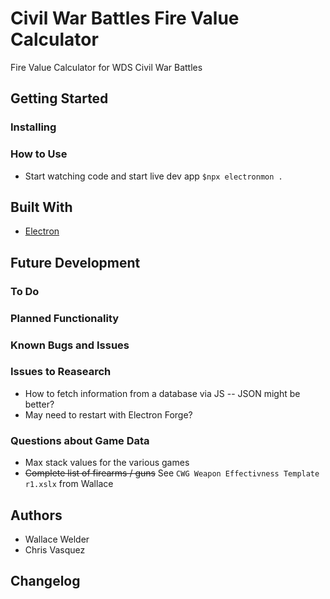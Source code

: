 # Civil War Battles Fire Value Calculator

Fire Value Calculator for WDS Civil War Battles

## Getting Started

### Installing

### How to Use

- Start watching code and start live dev app
  `$npx electronmon .`

## Built With

- [Electron](https://www.npmjs.com/package/electron)

## Future Development

### To Do

### Planned Functionality

### Known Bugs and Issues

### Issues to Reasearch

- How to fetch information from a database via JS -- JSON might be better?
- May need to restart with Electron Forge?

### Questions about Game Data

- Max stack values for the various games
- ~~Complete list of firearms / guns~~ See `CWG Weapon Effectivness Template r1.xslx` from Wallace

## Authors

- Wallace Welder
- Chris Vasquez

## Changelog
